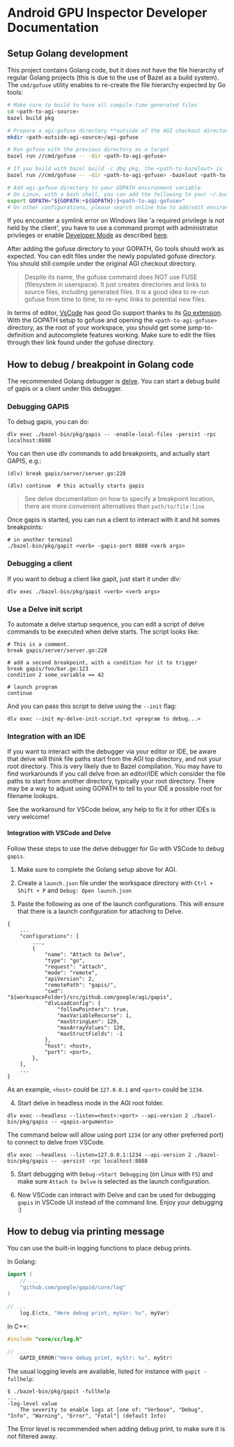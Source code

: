# Android GPU Inspector Developer Documentation

## Setup Golang development

This project contains Golang code, but it does not have the file hierarchy of
regular Golang projects (this is due to the use of Bazel as a build system).
The `cmd/gofuse` utility enables to re-create the file hierarchy expected by Go
tools:

```sh
# Make sure to build to have all compile-time generated files
cd <path-to-agi-source>
bazel build pkg

# Prepare a agi-gofuse directory **outside of the AGI checkout directory**
mkdir <path-outside-agi-source>/agi-gofuse

# Run gofuse with the previous directory as a target
bazel run //cmd/gofuse -- -dir <path-to-agi-gofuse>

# If you build with bazel build -c dbg pkg, the <path-to-bazelout> is `k8-dbg` on Linux.
bazel run //cmd/gofuse -- -dir <path-to-agi-gofuse> -bazelout <path-to-bazelout>

# Add agi-gofuse directory to your GOPATH environment variable.
# On Linux, with a bash shell, you can add the following to your ~/.bashrc file:
export GOPATH="${GOPATH:+${GOPATH}:}<path-to-agi-gofuse>"
# On other configurations, please search online how to add/edit environment variables.
```

If you encounter a symlink error on Windows like 'a required privilege is not held by the client',
you have to use a command prompt with administrator privileges or enable
[Developer Mode](https://docs.microsoft.com/en-us/windows/uwp/get-started/enable-your-device-for-development)
as described [here](https://blogs.windows.com/windowsdeveloper/2016/12/02/symlinks-windows-10/).

After adding the gofuse directory to your GOPATH, Go tools should work as
expected. You can edit files under the newly populated gofuse directory. You
should still compile under the original AGI checkout directory.

> Despite its name, the gofuse command does NOT use FUSE (filesystem in userspace).
> It just creates directories and links to source files, including generated files.
> It is a good idea to re-run gofuse from time to time, to re-sync links to potential
> new files.

In terms of editor, [VsCode](https://code.visualstudio.com/) has good Go support
thanks to its
[Go extension](https://marketplace.visualstudio.com/items?itemName=ms-vscode.Go).
With the GOPATH setup to gofuse and opening the `<path-to-agi-gofuse>` directory,
as the root of your workspace, you should get some jump-to-definition and autocomplete
features working. Make sure to edit the files through their link found under the gofuse directory.

## How to debug / breakpoint in Golang code

The recommended Golang debugger is
[delve](https://github.com/go-delve/delve). You can start a debug build of gapis
or a client under this debugger.

### Debugging GAPIS

To debug gapis, you can do:

```
dlv exec ./bazel-bin/pkg/gapis -- -enable-local-files -persist -rpc localhost:8888
```

You can then use dlv commands to add breakpoints, and actually start GAPIS, e.g.:

```
(dlv) break gapis/server/server.go:228

(dlv) continue  # this actually starts gapis
```

> See delve documentation on how to specify a breakpoint location, there are
> more convenient alternatives than `path/to/file:line`

Once gapis is started, you can run a client to interact with it and hit somes
breakpoints:

```
# in another terminal
./bazel-bin/pkg/gapit <verb> -gapis-port 8888 <verb args>
```

### Debugging a client

If you want to debug a client like gapit, just start it under dlv:

```
dlv exec ./bazel-bin/pkg/gapit <verb> <verb args>
```

### Use a Delve init script

To automate a delve startup sequence, you can edit a script of delve commands to
be executed when delve starts. The script looks like:

```
# This is a comment.
break gapis/server/server.go:228

# add a second breakpoint, with a condition for it to trigger
break gapis/foo/bar.go:123
condition 2 some_variable == 42

# launch program
continue
```

And you can pass this script to delve using the `--init` flag:

```
dlv exec --init my-delve-init-script.txt <program to debug...>
```

### Integration with an IDE

If you want to interact with the debugger via your editor or IDE, be aware that
delve will think file paths start from the AGI top directory, and not your
root directory. This is very likely due to Bazel compilation. You may have to
find workarounds if you call delve from an editor/IDE which consider the file
paths to start from another directory, typically your root directory. There may
be a way to adjust using GOPATH to tell to your IDE a possible root for filename
lookups.

See the workaround for VSCode below, any help to fix it for other IDEs is very welcome!

#### Integration with VSCode and Delve

Follow these steps to use the delve debugger for Go with VSCode to debug `gapis`.

1. Make sure to complete the Golang setup above for AGI.

2. Create a `launch.json` file under the workspace directory with `Ctrl + Shift + P` and `Debug: Open launch.json`

3. Paste the following as one of the launch configurations. This will ensure that there is a launch configuration for attaching to Delve.
```
{
    ...
    "configurations": [
        ...,
        {
            "name": "Attach to Delve",
            "type": "go",
            "request": "attach",
            "mode": "remote",
            "apiVersion": 2,
            "remotePath": "gapis/",
            "cwd": "${workspaceFolder}/src/github.com/google/agi/gapis",
            "dlvLoadConfig": {
                "followPointers": true,
                "maxVariableRecurse": 1,
                "maxStringLen": 120,
                "maxArrayValues": 120,
                "maxStructFields": -1
            },
            "host": <host>,
            "port": <port>,
        },
    ],
    ...
}
```
As an example, `<host>` could be `127.0.0.1` and `<port>` could be `1234`.

4. Start delve in headless mode in the AGI root folder.
```
dlv exec --headless --listen=<host>:<port> --api-version 2 ./bazel-bin/pkg/gapis -- <gapis-arguments>
```

The command below will allow using port `1234` (or any other preferred port) to connect to delve from VSCode.
```
dlv exec --headless --listen=127.0.0.1:1234 --api-version 2 ./bazel-bin/pkg/gapis -- -persist -rpc localhost:8888
```

5. Start debugging with `Debug->Start Debugging` (on Linux with `F5`) and make sure `Attach to Delve` is selected as the launch configuration.

6. Now VSCode can interact with Delve and can be used for debugging `gapis` in VSCode UI instead of the command line. Enjoy your debugging :)

## How to debug via printing message

You can use the built-in logging functions to place debug prints.

In Golang:

```go
import (
	// ...
	"github.com/google/gapid/core/log"
)

// ...
	log.E(ctx, "Here debug print, myVar: %v", myVar)
```

In C++:

```c++
#include "core/cc/log.h"

// ...
    GAPID_ERROR("Here debug print, myStr: %s", myStr)
```

The usual logging levels are available, listed for instance with `gapit -fullhelp`:

```
$ ./bazel-bin/pkg/gapit -fullhelp
...
-log-level value
	The severity to enable logs at [one of: "Verbose", "Debug", "Info", "Warning", "Error", "Fatal"] (default Info)
```

The Error level is recommended when adding debug print, to make sure it is not
filtered away.

